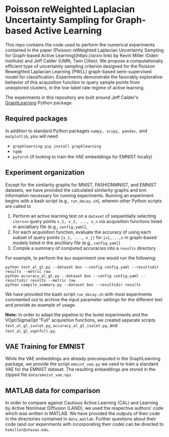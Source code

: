 # Poisson reWeighted Laplacian Uncertainty Sampling for Graph-based Active Learning

This repo contains the code used to perform the numerical experiments contained in the paper [Poisson reWeighted Laplacian Uncertainty Sampling for Graph-based Active Learning](https://arxiv link) by Kevin Miller (Oden Institute) and Jeff Calder (UMN, Twin Cities). We propose a computationally efficient type of uncertainty sampling criterion designed for the Poisson Reweighted Laplacian Learning (PWLL) graph-based semi-supervised model for classification. Experiments demonstrate the favorably explorative behavior of this acquisition function to query sample points from unexplored clusters, in the low-label rate regime of active learning. 

The experiments in this repository are built around Jeff Calder's [GraphLearning](https://github.com/jwcalder/GraphLearning) Python package. 

## Required packages

In addition to standard Python packages ``numpy, scipy, pandas,`` and ``matplotlib``, you will need 
* ``graphlearning``: ``pip install graphlearning``
* ``tqdm``
* ``pytorch`` (if looking to train the VAE embeddings for EMNIST locally)

## Experiment organization

Except for the similarity graphs for MNIST, FASHIONMNIST, and EMNIST datasets, we have provided the calculated similarity graphs and knn information necessary for running experiments. Running an experiment begins with a bash script (e.g., ``run_decay.sh``), wherein other Python scripts are called to
1. Perform an active learning test on a ``dataset`` of sequentially selecting ``iters=n`` query points ``x_1, x_2, ..., x_n`` via acquisition functions listed in ancialliary file (e.g., ``config.yaml``),
2. For each acquisition function, evaluate the accuracy of using each subset of query points ``{x_1, ..., x_j}`` for ``j=1,...,n`` in graph-based models listed in the ancilliary file (e.g., ``config.yaml``)
3. Compile a summary of computed accuracies into a ``results`` directory

For example, to perform the ``Box`` experiment one would run the following:
```
python test_al_gl.py --dataset box --config config.yaml --resultsdir results --metric raw
python accuracy_al_gl.py --dataset box --config config.yaml --resultsdir results --metric raw
python compile_summary.py --dataset box --resultsdir results
```

We have provided the bash script ``run_decay.sh`` with most experiments commented out to archive the input parameter settings for the different test and provide an example of usage.

__Note:__ In order to adapt the pipeline to the Isolet experiments and the VOpt/SigmaOpt "Full" acquisition functions, we created separate scripts ``test_al_gl_isolet.py``, ``accuracy_al_gl_isolet.py``, and ``test_al_gl_voptfull.py``. 
 
## VAE Training for EMNIST

While the VAE embeddings are already precomputed in the GraphLearning package, we provide the script ``emnist_vae.py`` we used to train a standard VAE for the EMNIST dataset. The resulting embeddings are stored in the zipped file ``data/emnist_vae.npz``.


## MATLAB data for comparison

In order to compare against Cautious Active Learning (CAL) and Learning by Active Nonlinear Diffusion (LAND), we used the respective authors' code which was written in MATLAB. We have provided the outputs of their code in the directories contained in ``data_matlab``. Further questions about their code (and our experiments with incorporating their code) can be directed to ``ksmiller@utexas.edu``. 
